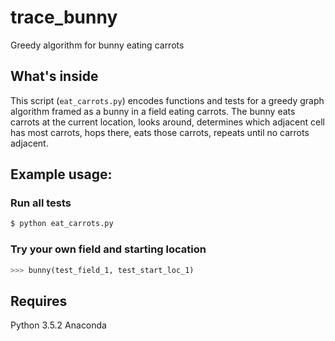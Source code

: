 # trace_bunny
Greedy algorithm for bunny eating carrots

## What's inside
This script (`eat_carrots.py`) encodes functions and tests for a greedy graph
algorithm framed as a bunny in a field eating carrots. The bunny eats carrots at
the current location, looks around, determines which adjacent cell has most
carrots, hops there, eats those carrots, repeats until no carrots adjacent.

## Example usage:

### Run all tests
```bash
$ python eat_carrots.py
```

### Try your own field and starting location
```python
>>> bunny(test_field_1, test_start_loc_1)
```

## Requires
Python 3.5.2 Anaconda
